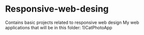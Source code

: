 # Responsive-web-desing
Contains basic projects related to responsive web design
My web applications that will be in this folder:
1)CatPhotoApp

